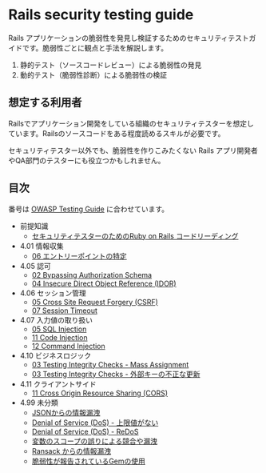 # Rails security testing guide

Rails アプリケーションの脆弱性を発見し検証するためのセキュリティテストガイドです。脆弱性ごとに観点と手法を解説します。

1. 静的テスト（ソースコードレビュー）による脆弱性の発見
2. 動的テスト（脆弱性診断）による脆弱性の検証

## 想定する利用者

Railsでアプリケーション開発をしている組織のセキュリティテスターを想定しています。Railsのソースコードをある程度読めるスキルが必要です。

セキュリティテスター以外でも、脆弱性を作りこみたくない Rails アプリ開発者やQA部門のテスターにも役立つかもしれません。

## 目次

番号は [OWASP Testing Guide](https://owasp.org/www-project-web-security-testing-guide/) に合わせています。

- 前提知識
  - [セキュリティテスターのためのRuby on Rails コードリーディング](https://docs.google.com/presentation/d/18zITuFTR0AvYEZhuBc-drzuc6OTyAGovwO0GSuXZu5s/edit?usp=sharing)
- 4.01 情報収集
  - [06 エントリーポイントの特定](01-Information_Gathering/06-Identify_Application_Entry_Points.md)
- 4.05 認可
  - [02 Bypassing Authorization Schema](05-Authorization_Testing/02-Testing_for_Bypassing_Authorization_Schema.md)
  - [04 Insecure Direct Object Reference (IDOR)](05-Authorization_Testing/04-Testing_for_Insecure_Direct_Object_References.md)
- 4.06 セッション管理
  - [05 Cross Site Request Forgery (CSRF)](06-Session_Management_Testing/05-Testing_for_Cross_Site_Request_Forgery.md)
  - [07 Session Timeout](06-Session_Management_Testing/07-Testing_Session_Timeout.md)
- 4.07 入力値の取り扱い
  - [05 SQL Injection](07-Input_Validation_Testing/05-Testing_for_SQL_Injection.md)
  - [11 Code Injection](07-Input_Validation_Testing/11-Testing_for_Code_Injection.md)
  - [12 Command Injection](07-Input_Validation_Testing/12-Testing_for_Command_Injection.md)
- 4.10 ビジネスロジック
  - [03 Testing Integrity Checks - Mass Assignment](10-Business_Logic_Testing/03-Test_Integrity_Checks_Mass_Assignment.md)
  - [03 Testing Integrity Checks - 外部キーの不正な更新](10-Business_Logic_Testing/03-Test_Integrity_Checks_Foreign_Key_Manipulation.md)
- 4.11 クライアントサイド
  - [11 Cross Origin Resource Sharing (CORS)](11-Client-side_Testing/07-Testing_Cross_Origin_Resource_Sharing.md)
- 4.99 未分類
  - [JSONからの情報漏洩](99-misc/Improper_Json_Serialization_Information_Leakage.md)
  - [Denial of Service (DoS) - 上限値がない](99-misc/Denial_of_Service_Unlimited_Number.md)
  - [Denial of Service (DoS) - ReDoS](99-misc/Denial_of_Service_ReDoS.md)
  - [変数のスコープの誤りによる競合や漏洩](99-misc/Improper_Variable_Scope_Integrity_Comprimise.md)
  - [Ransack からの情報漏洩](99-misc/Ransack_Information_Leakage.md)
  - [脆弱性が報告されているGemの使用](99-misc/Using_Vulnerable_Gem.md)